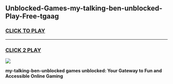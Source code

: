 
## Unblocked-Games-my-talking-ben-unblocked-Play-Free-tgaag
<h3>
<a href="https://premium76.site?title=my-talking-ben-unblocked&ref=21A">CLICK TO PLAY</a></h3>
<hr>

<h3>
<a href="https://premium76.site?title=my-talking-ben-unblocked&ref=21A">CLICK 2 PLAY</a>
  
</h3>

<a href="https://premium76.site?title=my-talking-ben-unblocked&ref=21A"><img src="https://clearcache.store/games.png"></a>


**my-talking-ben-unblocked games unblocked: Your Gateway to Fun and Accessible Online Gaming**
